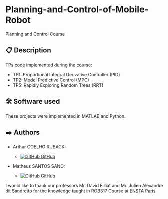 # Planning-and-Control-of-Mobile-Robot
Planning and Control Course

## 📋 Description
TPs code implemented during the course:
- TP1: Proportional Integral Derivative Controller (PID)
- TP2: Model Predictive Control (MPC)
- TP5: Rapidly Exploring Random Trees (RRT)

## 🛠️ Software used

These projects were implemented in MATLAB and Python.

## ✒️ Authors

- Arthur COELHO RUBACK:
    - [![GitHub](https://i.stack.imgur.com/tskMh.png) GitHub](https://github.com/arthur-ruback)

- Matheus SANTOS SANO:
    - [![GitHub](https://i.stack.imgur.com/tskMh.png) GitHub](https://github.com/matsano)

I would like to thank our professors Mr. David Filliat and Mr. Julien Alexandre dit Sandretto for the knowledge taught in ROB317 Course at [ENSTA Paris](https://www.ensta-paris.fr/).
